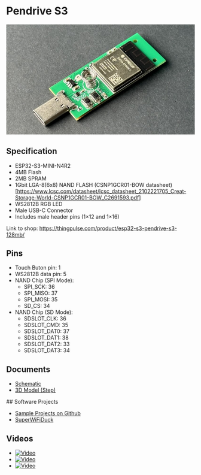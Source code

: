 # Pendrive S3

![ePulseFeatherC6](images/ThingPulse_PendriveS3_M.jpeg)

## Specification
 * ESP32-S3-MINI-N4R2
 * 4MB Flash
 * 2MB SPRAM
 * 1Gbit LGA-8(6x8) NAND FLASH (CSNP1GCR01-BOW datasheet)[https://www.lcsc.com/datasheet/lcsc_datasheet_2102221705_Creat-Storage-World-CSNP1GCR01-BOW_C2691593.pdf]  
 * WS2812B RGB LED
 * Male USB-C Connector
 * Includes male header pins (1×12 and 1×16)

Link to shop: https://thingpulse.com/product/esp32-s3-pendrive-s3-128mb/

## Pins

* Touch Buton pin: 1
* WS2812B data pin: 5
* NAND Chip (SPI Mode):
  * SPI_SCK: 36
  * SPI_MISO: 37
  * SPI_MOSI: 35
  * SD_CS: 34
* NAND Chip (SD Mode):
  * SDSLOT_CLK: 36
  * SDSLOT_CMD: 35
  * SDSLOT_DAT0: 37
  * SDSLOT_DAT1: 38
  * SDSLOT_DAT2: 33
  * SDSLOT_DAT3: 34


## Documents

* [Schematic](pendrive-s3-schematic.pdf)
* [3D Model (Step)](pendrive-s3.step)

## Software Projects

* [Sample Projects on Github](https://github.com/ThingPulse/pendrive-s3-samples)
* [SuperWiFiDuck](https://github.com/ThingPulse/SuperWifiDuck)

## Videos

* [![Video](https://i3.ytimg.com/vi/QxjvsX2-O5E/hqdefault.jpg)](https://www.youtube.com/watch?v=QxjvsX2-O5E)
* [![Video](https://i3.ytimg.com/vi/rwmssfPTCUo/hqdefault.jpg)](https://www.youtube.com/watch?v=rwmssfPTCUo)
* [![Video](https://i3.ytimg.com/vi/ophLdG92JLo/hqdefault.jpg)](https://www.youtube.com/watch?v=ophLdG92JLo)
